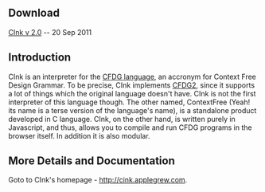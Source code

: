 Download
--------

[CInk v 2.0][dl] -- 20 Sep 2011

[dl]: http://localhost:8080/cink/downloadNApiRef.html

Introduction
------------

CInk is an interpreter for the [CFDG language][cfdg], an accronym for Context Free Design Grammar. To be precise, CInk implements [CFDG2][cfdg2], since it supports a lot of things which the original language doesn't have. CInk is not the first interpreter of this language though. The other named, ContextFree (Yeah! its name is a terse version of the language's name), is a standalone product developed in C language. CInk, on the other hand, is written purely in Javascript, and thus, allows you to compile and run CFDG programs in the browser itself. In addition it is also modular.

[cfdg]: http://korsh.com/cfdg/
[cfdg2]: http://cink.applegrew.com/cink/learnCFDG2.html

More Details and Documentation
------------------------------

Goto to CInk's homepage - http://cink.applegrew.com.
